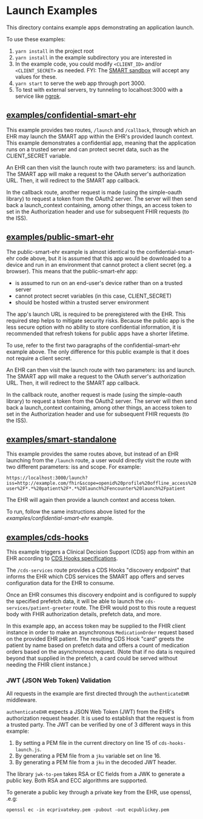 # Launch Examples

This directory contains example apps demonstrating an application
launch.

To use these examples:
1. `yarn install` in the project root
2. `yarn install` in the example subdirectory you are interested in
3. In the example code, you could modify `<CLIENT_ID>` and/or `<CLIENT_SECRET>`
   as needed. FYI: The [SMART sandbox](https://launch.smarthealthit.org) will
   accept any values for these.
4. `yarn start` to serve the web app through port 3000.
5. To test with external servers, try tunneling to localhost:3000 with a
   service like [ngrok](http://ngrok.com/).

## [examples/confidential-smart-ehr](./confidential-smart-ehr)

This example provides two routes, `/launch` and `/callback`, through
which an EHR may launch the SMART app within the EHR's provided launch
context. This example demonstrates a confidential app, meaning that the
application runs on a trusted server and can protect secret data, such
as the CLIENT_SECRET variable.

An EHR can then visit the launch route with two parameters: iss and
launch. The SMART app will make a request to the OAuth server's
authorization URL. Then, it will redirect to the SMART app callback.

In the callback route, another request is made (using the simple-oauth
library) to request a token from the OAuth2 server. The server will then
send back a launch_context containing, among other things, an access
token to set in the Authorization header and use for subsequent FHIR
requests (to the ISS).

## [examples/public-smart-ehr](./public-smart-ehr)

The public-smart-ehr example is almost identical to the
confidential-smart-ehr code above, but it is assumed that this app would
be downloaded to a device and run in an environment that cannot protect
a client secret (eg. a browser). This means that the public-smart-ehr
app:

  - is assumed to run on an end-user's device rather than on a trusted
    server
  - cannot protect secret variables (in this case, CLIENT_SECRET)
  - should be hosted within a trusted server environment

The app's launch URL is required to be preregistered with the EHR. This
required step helps to mitigate security risks. Because the public app
is the less secure option with no ability to store confidential
information, it is recommended that refresh tokens for public apps have
a shorter lifetime.

To use, refer to the first two paragraphs of the confidential-smart-ehr
example above. The only difference for this public example is that it
does not require a client secret.

An EHR can then visit the launch route with two parameters: iss and
launch. The SMART app will make a request to the OAuth server's
authorization URL. Then, it will redirect to the SMART app callback.

In the callback route, another request is made (using the simple-oauth
library) to request a token from the OAuth2 server. The server will then
send back a launch_context containing, among other things, an access
token to set in the Authorization header and use for subsequent FHIR
requests (to the ISS).

## [examples/smart-standalone](./smart-standalone)

This example provides the same routes above, but instead of an EHR
launching from the `/launch` route, a user would directly visit the
route with two different parameters: iss and scope. For example:

`https://localhost:3000/launch?iss=http://example.com/fhir&scope=openid%20profile%20offline_access%20user%2F*.*%20patient%2F*.*%20launch%2Fencounter%20launch%2Fpatient`

The EHR will again then provide a launch context and access token.

To run, follow the same instructions above listed for the
*examples/confidential-smart-ehr* example.

## [examples/cds-hooks](./cds-hooks)

This example triggers a Clinical Decision Support (CDS) app from within
an EHR according to [CDS Hooks
specifications](https://cds-hooks.org/specification/1.0/).

The `/cds-services` route provides a CDS Hooks "discovery endpoint" that
informs the EHR which CDS services the SMART app offers and serves
configuration data for the EHR to consume.

Once an EHR consumes this discovery endpoint and is configured to supply
the specified prefetch data, it will be able to launch the
`cds-services/patient-greeter` route. The EHR would post to this route a
request body with FHIR authorization details, prefetch data, and more.

In this example app, an access token may be supplied to the FHIR client
instance in order to make an asynchronous `MedicationOrder` request
based on the provided EHR patient. The resulting CDS Hook "card" greets
the patient by name based on prefetch data and offers a count of
medication orders based on the asynchronous request. (Note that if no
data is required beyond that supplied in the prefetch, a card could be
served without needing the FHIR client instance.)

### JWT (JSON Web Token) Validation

All requests in the example are first directed through the
`authenticateEHR` middleware.

`authenticateEHR` expects a JSON Web Token (JWT) from the EHR's
authorization request header. It is used to establish that the request
is from a trusted party. The JWT can be verified by one of 3 different
ways in this example:

  1) By setting a PEM file in the current directory on line 15 of
     `cds-hooks-launch.js`.
  2) By generating a PEM file from a `jku` variable set on line 16.
  3) By generating a PEM file from a `jku` in the decoded JWT header.

The library `jwk-to-pem` takes RSA or EC fields from a JWK to generate a
public key. Both RSA and ECC algorithms are supported.

To generate a public key through a private key from the EHR, use
openssl, .e.g:

`openssl ec -in ecprivatekey.pem -pubout -out ecpublickey.pem`
